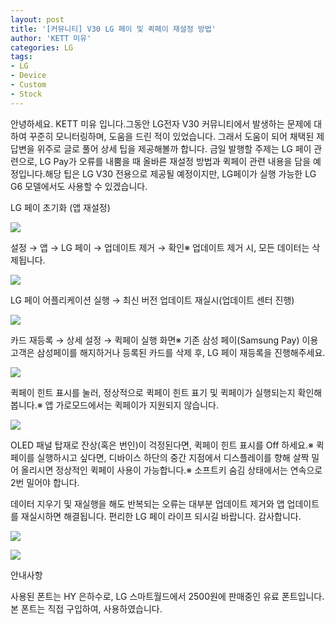 ```yaml
---
layout: post
title: '[커뮤니티] V30 LG 페이 및 퀵페이 재설정 방법'
author: 'KETT 미유'
categories: LG
tags:
- LG
- Device
- Custom
- Stock
---
```



<script> location.href='https://cafe.naver.com/develoid/751617' ; </script>

<p>
 <p>안녕하세요. KETT 미유 입니다.그동안 LG전자 V30 커뮤니티에서 발생하는 문제에 대하여 꾸준히 모니터링하며, 도움을 드린 적이 있었습니다. 그래서 도움이 되어 채택된&nbsp;제 답변을 위주로 글로 풀어 상세 팁을 제공해볼까 합니다. 금일 발행할 주제는 LG 페이 관련으로, LG Pay가 오류를 내뿜을 때 올바른 재설정 방법과 퀵페이 관련 내용을 담을 예정입니다.해당 팁은 LG V30&nbsp;전용으로&nbsp;제공될 예정이지만, LG페이가 실행 가능한 LG G6 모델에서도 사용할 수 있겠습니다.</p>

</p>

<p>
 <p>
  <p></p>

 </p>

</p>

<p>
 <p>
  <p>
   LG 페이 초기화 (앱 재설정)
  </p>

 </p>

</p>

<p>
 <p>
  <img src="https://dthumb-phinf.pstatic.net/?src=%22http%3A%2F%2Fblogfiles.naver.net%2FMjAxNzEwMTdfMjgy%2FMDAxNTA4MjE5NTcyMzg2.MV8_tlLPBHdbnsQC9xV46DzUZUaEHokMi46H53g7Zi0g.OtvS52uKRk9hRp_62CIb3HnaXlGyT4YpnV7nAe1wXM8g.JPEG.great97k%2F444.jpg%22&amp;type=cafe_wa740">
 </p>

</p>

<p>
 <p>설정 → 앱 → LG 페이 → 업데이트 제거 → 확인※ 업데이트 제거 시, 모든 데이터는 삭제됩니다.</p>

</p>

<p>
 <p>
  <img src="https://dthumb-phinf.pstatic.net/?src=%22http%3A%2F%2Fblogfiles.naver.net%2FMjAxNzEwMTdfMjMg%2FMDAxNTA4MjE5Njc2NTg4.zlxHhbc5OGoDBSegGhGZXLd7RbhRcErJI9FtquzBDMwg.nvYtORk5TdDMwbz8_UAE3CAx_0t4eFk8mRYx8FnCZTIg.JPEG.great97k%2F555.jpg%22&amp;type=cafe_wa740">
 </p>

</p>

<p>
 <p>LG 페이 어플리케이션 실행 → 최신 버전 업데이트 재실시(업데이트 센터 진행)</p>

</p>

<p>
 <p>
  <img src="https://dthumb-phinf.pstatic.net/?src=%22http%3A%2F%2Fblogfiles.naver.net%2FMjAxNzEwMTdfMTY5%2FMDAxNTA4MjE5NzI0MTU1.InshAokvAb4ygAItLJ4QY-FZAP8vp10GAovEflaVBdwg.a_GhuvK7XycWK0yUvGRhOZRytW-r_oeWYJg1bOmyY7Qg.JPEG.great97k%2F888.jpg%22&amp;type=cafe_wa740">
 </p>

</p>

<p>
 <p>카드 재등록 → 상세 설정 → 퀵페이 실행 화면※ 기존 삼성 페이(Samsung Pay) 이용 고객은 삼성페이를 해지하거나 등록된 카드를 삭제 후,&nbsp;LG 페이&nbsp;재등록을 진행해주세요.</p>

</p>

<p>
 <p>
  <img src="https://dthumb-phinf.pstatic.net/?src=%22http%3A%2F%2Fblogfiles.naver.net%2FMjAxNzEwMTdfMTM2%2FMDAxNTA4MjE5NzQ4NTY1.GD-ZRBT_Yu-lyRLim4UIZQkWMHVP4mk6ER3oIWmj_H4g.Rs0EWNzoedvRCMTPtJwQn3Qy5pem_nBi5gC7kAmvFQsg.JPEG.great97k%2F707.jpg%22&amp;type=cafe_wa740">
 </p>

</p>

<p>
 <p>퀵페이 힌트 표시를 눌러, 정상적으로 퀵페이 힌트 표기 및 퀵페이가 실행되는지 확인해봅니다.※ 앱 가로모드에서는 퀵페이가 지원되지 않습니다.</p>

</p>

<p>
 <p>
  <img src="https://dthumb-phinf.pstatic.net/?src=%22http%3A%2F%2Fblogfiles.naver.net%2FMjAxNzEwMTdfNDEg%2FMDAxNTA4MjE5OTEzMzMy.ijOWPyxFzlkPEvdfO8T7uUvAknKt0wLiVznvu-i8AUEg.J2jiySYwCA_SvFH2G4Fr9HN4RVorMAyqJ9TyiqIz2SAg.JPEG.great97k%2FKakaoTalk_20171017_144557088.jpg%22&amp;type=cafe_wa740">
 </p>

</p>

<p>
 <p>OLED 패널 탑재로 잔상(혹은 번인)이 걱정된다면, 퀵페이 힌트 표시를 Off 하세요.※ 퀵페이를 실행하시고 싶다면, 디바이스 하단의 중간 지점에서 디스플레이를 향해 살짝 밀어 올리시면 정상적인 퀵페이 사용이 가능합니다.※ 소프트키 숨김 상태에서는 연속으로 2번 밀어야 합니다.</p>

</p>

<p>
 <p>
  <p></p>

 </p>

</p>

<p>
 <p>데이터 지우기 및 재실행을 해도 반복되는 오류는 대부분 업데이트 제거와 앱 업데이트를 재실시하면 해결됩니다. 편리한 LG 페이 라이프 되시길 바랍니다. 감사합니다.</p>

</p>

<p>
 <p>
  <img src="https://dthumb-phinf.pstatic.net/?src=%22http%3A%2F%2Fgfmarket.phinf.naver.net%2Fsally_friends%2Foriginal_5.png%3Ftype%3Dp50_50%22&amp;type=cafe_wa740">
 </p>

</p>

<p>
 <p>
  <img src="https://dthumb-phinf.pstatic.net/?src=%22http%3A%2F%2Fblogfiles.naver.net%2FMjAxNzEwMTdfMjgy%2FMDAxNTA4MjIwMDI5Mzk2.Lgyl2CV6ZzQHUZtDGFBlCWA-5rUQ4cxIgokALUkOqxAg.rPpqi69Cy4XVqiKAolluwsLSMYhluYc5pZsefi7quRUg.JPEG.great97k%2FJPG_LOGO.jpg%22&amp;type=cafe_wa740">
 </p>

</p>

<p>
 <p>
  <p>
   안내사항
  </p>

 </p>

</p>

<p>
 <p>사용된 폰트는 HY 은하수로, LG 스마트월드에서 2500원에 판매중인 유료 폰트입니다. 본 폰트는 직접 구입하여, 사용하였습니다.</p>

</p>
